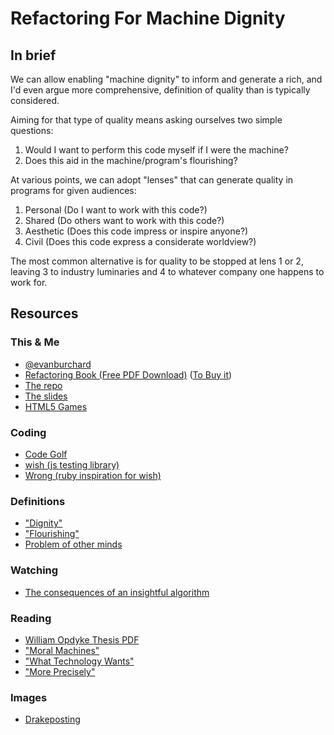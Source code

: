 # Refactoring For Machine Dignity

## In brief
We can allow enabling "machine dignity" to inform and generate a rich, and I'd even argue more comprehensive, definition of quality than is typically considered.

Aiming for that type of quality means asking ourselves two simple questions:

1. Would I want to perform this code myself if I were the machine?
2. Does this aid in the machine/program's flourishing?

At various points, we can adopt "lenses" that can generate quality in programs for given audiences:
1. Personal (Do I want to work with this code?)
2. Shared (Do others want to work with this code?)
3. Aesthetic (Does this code impress or inspire anyone?)
4. Civil (Does this code express a considerate worldview?)

The most common alternative is for quality to be stopped at lens 1 or 2, leaving 3 to industry luminaries and 4 to whatever company one happens to work for.

## Resources

### This & Me
* [@evanburchard](http://twitter.com/evanburchard)
* [Refactoring Book (Free PDF Download)](http://refactoringjs.com) ([To Buy it](http://shop.oreilly.com/product/0636920053262.do))
* [The repo](https://github.com/evanburchard/machine_dignity_workshop)
* [The slides]()
* [HTML5 Games](https://www.amazon.com/Web-Game-Developers-Cookbook-JavaScript/dp/0321898389)

### Coding
* [Code Golf](https://en.wikipedia.org/wiki/Code_golf)
* [wish (js testing library)](https://www.npmjs.com/package/wish)
* [Wrong (ruby inspiration for wish)](https://rubygems.org/gems/wrong)

### Definitions
* ["Dignity"](https://wikipedia.org/wiki/Dignity)
* ["Flourishing"](https://wikipedia.org/wiki/Eudaimonia)
* [Problem of other minds](https://wikipedia.org/wiki/Problem_of_other_minds)

### Watching
* [The consequences of an insightful algorithm](https://www.youtube.com/watch?v=Vpr-xDmA2G4)

### Reading
* [William Opdyke Thesis PDF](http://laputan.org/pub/papers/opdyke-thesis.pdf)
* ["Moral Machines"](https://www.amazon.com/Moral-Machines-Teaching-Robots-Right/dp/0199737975)
* ["What Technology Wants"](https://www.amazon.com/What-Technology-Wants-Kevin-Kelly/dp/0143120174/)
* ["More Precisely"](https://www.amazon.com/More-Precisely-Philosophy-Broadview-Guides/dp/1551119099)

### Images
* [Drakeposting](http://knowyourmeme.com/memes/drakeposting)
